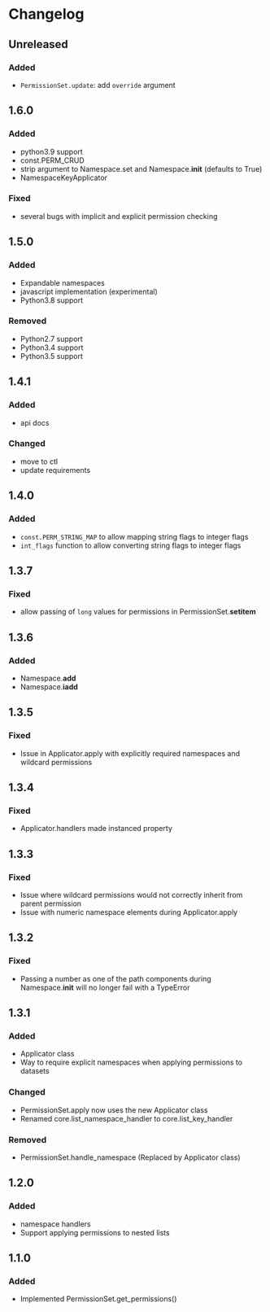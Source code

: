 # Changelog


## Unreleased
### Added
- `PermissionSet.update`: add `override` argument


## 1.6.0
### Added
- python3.9 support
- const.PERM_CRUD
- strip argument to Namespace.set and Namespace.__init__ (defaults to True)
- NamespaceKeyApplicator
### Fixed
- several bugs with implicit and explicit permission checking


## 1.5.0
### Added
- Expandable namespaces
- javascript implementation (experimental)
- Python3.8 support
### Removed
- Python2.7 support
- Python3.4 support
- Python3.5 support


## 1.4.1
### Added
- api docs
### Changed
- move to ctl
- update requirements


## 1.4.0
### Added
- `const.PERM_STRING_MAP` to allow mapping string flags to integer flags
- `int_flags` function to allow converting string flags to integer flags


## 1.3.7
### Fixed
- allow passing of `long` values for permissions in PermissionSet.__setitem__


## 1.3.6
### Added
- Namespace.__add__
- Namespace.__iadd__


## 1.3.5
### Fixed
- Issue in Applicator.apply with explicitly required namespaces and wildcard permissions


## 1.3.4
### Fixed
- Applicator.handlers made instanced property


## 1.3.3
### Fixed
- Issue where wildcard permissions would not correctly inherit from parent permission
- Issue with numeric namespace elements during Applicator.apply


## 1.3.2
### Fixed
- Passing a number as one of the path components during Namespace.__init__ will no longer fail with a TypeError


## 1.3.1
### Added
- Applicator class
- Way to require explicit namespaces when applying permissions to datasets
### Changed
- PermissionSet.apply now uses the new Applicator class
- Renamed core.list_namespace_handler to core.list_key_handler
### Removed
- PermissionSet.handle_namespace (Replaced by Applicator class)


## 1.2.0
### Added
- namespace handlers
- Support applying permissions to nested lists


## 1.1.0
### Added
- Implemented PermissionSet.get_permissions()